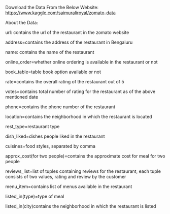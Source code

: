 Download the Data From the Below Website:
https://www.kaggle.com/saimuraliroyal/zomato-data

About the Data:

url: contains the url of the restaurant in the zomato website

address=contains the address of the restaurant in Bengaluru

name: contains the name of the restaurant

online_order=whether online ordering is available in the restaurant or not

book_table=table book option available or not

rate=contains the overall rating of the restaurant out of 5

votes=contains total number of rating for the restaurant as of the above mentioned date

phone=contains the phone number of the restaurant

location=contains the neighborhood in which the restaurant is located

rest_type=restaurant type

dish_liked=dishes people liked in the restaurant

cuisines=food styles, separated by comma

approx_cost(for two people)=contains the approximate cost for meal for two people

reviews_list=list of tuples containing reviews for the restaurant, each tuple consists of two values,
rating and review by the customer
 
menu_item=contains list of menus available in the restaurant

listed_in(type)=type of meal

listed_in(city)contains the neighborhood in which the restaurant is listed
